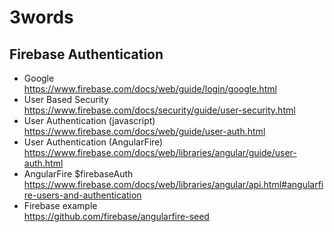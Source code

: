 # 3words

## Firebase Authentication

* Google  
https://www.firebase.com/docs/web/guide/login/google.html
* User Based Security   
https://www.firebase.com/docs/security/guide/user-security.html
* User Authentication (javascript)  
https://www.firebase.com/docs/web/guide/user-auth.html
* User Authentication (AngularFire)  
https://www.firebase.com/docs/web/libraries/angular/guide/user-auth.html
* AngularFire $firebaseAuth  
https://www.firebase.com/docs/web/libraries/angular/api.html#angularfire-users-and-authentication
* Firebase example  
https://github.com/firebase/angularfire-seed
